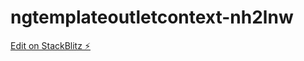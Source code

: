 # ngtemplateoutletcontext-nh2lnw

[Edit on StackBlitz ⚡️](https://stackblitz.com/edit/ngtemplateoutletcontext-nh2lnw)